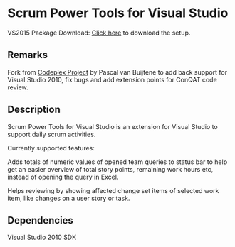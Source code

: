 Scrum Power Tools for Visual Studio
===================================

VS2015 Package Download:
[Click here](https://github.com/artiso-solutions/ScrumPowerTools/tree/master/Package/ScrumPowerToolsVS15.vsix?raw=true) to download the setup.

Remarks
-------

Fork from [Codeplex Project](https://scrumpowertools.codeplex.com/) by Pascal van Buijtene to add back support for Visual Studio 2010, fix bugs and add extension points for ConQAT code review.

Description
-----------

Scrum Power Tools for Visual Studio is an extension for Visual Studio to support daily scrum activities.

Currently supported features:

Adds totals of numeric values of opened team queries to status bar to help get an easier overview of total story points, remaining work hours etc, instead of opening the query in Excel.

Helps reviewing by showing affected change set items of selected work item, like changes on a user story or task.

Dependencies
------------

Visual Studio 2010 SDK

